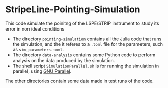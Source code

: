 # StripeLine-Pointing-Simulation

This code simulate the poinitng of the LSPE/STRIP instrument to study its error in non ideal conditions

- The directory `pointing-simulation` contains all the Julia code that runs the simulation, and the it referes to a `.toml` file for the parameters, such as `sim_parameters.toml`.
- The directory `data-analysis` contains some Python code to perform analysis on the data produced by the simulation.
- The shell script `SimulationParallel.sh` is for running the simulation in parallel, using [GNU Parallel](https://www.gnu.org/software/parallel/).

The other directories contain some data made in test runs of the code.

